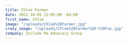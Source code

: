 ```yaml
---
title: Chloe Farmer
date: 2022-10-05 12:05:00 -04:00
first_name: Chloe
image: "/uploads/Chloe%20Farmer.jpg"
crazy_image: "/uploads/Chloe%20Farmer%20-%20Fun.jpg"
company: Include Me Advocacy Group
---
```


